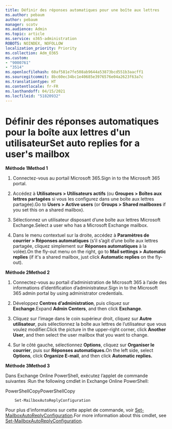 ```yaml
---
title: Définir des réponses automatiques pour une boîte aux lettres
ms.author: pebaum
author: pebaum
manager: scotv
ms.audience: Admin
ms.topic: article
ms.service: o365-administration
ROBOTS: NOINDEX, NOFOLLOW
localization_priority: Priority
ms.collection: Adm_O365
ms.custom:
- "9000761"
- "3514"
ms.openlocfilehash: 60af581e7fe508ab9644a53873bcd551b3aacff1
ms.sourcegitcommit: 8bc60ec34bc1e40685e3976576e04a2623f63a7c
ms.translationtype: HT
ms.contentlocale: fr-FR
ms.lasthandoff: 04/15/2021
ms.locfileid: "51820932"
---
```

# <a name="set-auto-replies-for-a-users-mailbox"></a><span data-ttu-id="a3e68-102">Définir des réponses automatiques pour la boîte aux lettres d'un utilisateur</span><span class="sxs-lookup"><span data-stu-id="a3e68-102">Set auto replies for a user's mailbox</span></span>

<span data-ttu-id="a3e68-103">**Méthode 1**</span><span class="sxs-lookup"><span data-stu-id="a3e68-103">**Method 1**</span></span>

1. <span data-ttu-id="a3e68-104">Connectez-vous au portail Microsoft 365.</span><span class="sxs-lookup"><span data-stu-id="a3e68-104">Sign in to the Microsoft 365 portal.</span></span>

2. <span data-ttu-id="a3e68-105">Accédez à **Utilisateurs > Utilisateurs actifs** (ou **Groupes > Boîtes aux lettres partagées** si vous les configurez dans une boîte aux lettres partagée).</span><span class="sxs-lookup"><span data-stu-id="a3e68-105">Go to **Users > Active users** (or **Groups > Shared mailboxes** if you set this on a shared mailbox).</span></span>

3. <span data-ttu-id="a3e68-106">Sélectionnez un utilisateur disposant d’une boîte aux lettres Microsoft Exchange.</span><span class="sxs-lookup"><span data-stu-id="a3e68-106">Select a user who has a Microsoft Exchange mailbox.</span></span>

4. <span data-ttu-id="a3e68-107">Dans le menu contextuel sur la droite, accédez à **Paramètres de courrier > Réponses automatiques** (s’il s’agit d’une boîte aux lettres partagée, cliquez simplement sur **Réponses automatiques** à la volée).</span><span class="sxs-lookup"><span data-stu-id="a3e68-107">On the fly-out menu on the right, go to **Mail settings > Automatic replies** (if it's a shared mailbox, just click **Automatic replies** on the fly-out).</span></span>

<span data-ttu-id="a3e68-108">**Méthode 2**</span><span class="sxs-lookup"><span data-stu-id="a3e68-108">**Method 2**</span></span>

1. <span data-ttu-id="a3e68-109">Connectez-vous au portail d’administration de Microsoft 365 à l’aide des informations d’identification d’administrateur.</span><span class="sxs-lookup"><span data-stu-id="a3e68-109">Sign in to the Microsoft 365 admin portal by using administrator credentials.</span></span>

2. <span data-ttu-id="a3e68-110">Développez **Centres d’administration**, puis cliquez sur **Exchange**.</span><span class="sxs-lookup"><span data-stu-id="a3e68-110">Expand **Admin Centers**, and then click **Exchange**.</span></span>

3. <span data-ttu-id="a3e68-111">Cliquez sur l’image dans le coin supérieur droit, cliquez sur **Autre utilisateur**, puis sélectionnez la boîte aux lettres de l’utilisateur que vous voulez modifier.</span><span class="sxs-lookup"><span data-stu-id="a3e68-111">Click the picture in the upper-right corner, click **Another User**, and then select the user mailbox that you want to change.</span></span>

4. <span data-ttu-id="a3e68-112">Sur le côté gauche, sélectionnez **Options**, cliquez sur **Organiser le courrier**, puis sur **Réponses automatiques.**</span><span class="sxs-lookup"><span data-stu-id="a3e68-112">On the left side, select **Options**, click **Organize E-mail**, and then click **Automatic replies.**</span></span>

<span data-ttu-id="a3e68-113">**Méthode 3**</span><span class="sxs-lookup"><span data-stu-id="a3e68-113">**Method 3**</span></span>

<span data-ttu-id="a3e68-114">Dans Exchange Online PowerShell, exécutez l’applet de commande suivantes :</span><span class="sxs-lookup"><span data-stu-id="a3e68-114">Run the following cmdlet in Exchange Online PowerShell:</span></span>

<span data-ttu-id="a3e68-115">PowerShellCopy</span><span class="sxs-lookup"><span data-stu-id="a3e68-115">PowerShellCopy</span></span>

```
    Set-MailboxAutoReplyConfiguration
```

<span data-ttu-id="a3e68-116">Pour plus d'informations sur cette applet de commande, voir [Set-MailboxAutoReplyConfiguration](https://docs.microsoft.com/powershell/module/exchange/mailboxes/set-mailboxautoreplyconfiguration).</span><span class="sxs-lookup"><span data-stu-id="a3e68-116">For more information about this cmdlet, see [Set-MailboxAutoReplyConfiguration](https://docs.microsoft.com/powershell/module/exchange/mailboxes/set-mailboxautoreplyconfiguration).</span></span>
